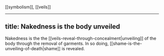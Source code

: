 [[symbolism]], [[veils]]

---
title: Nakedness is the body unveiled
---

Nakedness is the the [[veils-reveal-through-concealment|unveiling]] of the body through the removal of garments. In so doing, [[shame-is-the-unveiling-of-death|shame]] is revealed.
